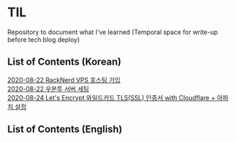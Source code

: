 # TIL
Repository to document what I've learned (Temporal space for write-up before tech blog deploy)

## List of Contents (Korean)
[2020-08-22 RackNerd VPS 호스팅 가입](https://github.com/hyecheol123/TIL/blob/master/kor/2020-08-22_RackNerd.md)  
[2020-08-22 우분투 서버 세팅](https://github.com/hyecheol123/TIL/blob/master/kor/2020-08-22_Ubuntu_Setup.md)  
[2020-08-24 Let's Encrypt 와일드카드 TLS(SSL) 인증서 with Cloudflare + 아파치 설정](https://github.com/hyecheol123/TIL/blob/master/kor/2020-08-24_LetsEncrypt_with_Cloudflare_(Apache_Setting).md)

## List of Contents (English)
